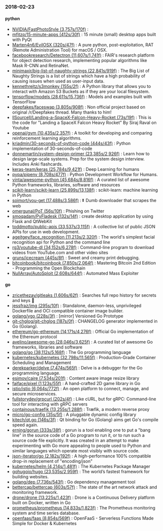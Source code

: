 ### 2018-02-23

#### python
* [NVIDIA/FastPhotoStyle (3,757s/170f)](https://github.com/NVIDIA/FastPhotoStyle) : 
* [mfitzp/15-minute-apps (412s/30f)](https://github.com/mfitzp/15-minute-apps) : 15 minute (small) desktop apps built with PyQt
* [Marten4n6/EvilOSX (320s/47f)](https://github.com/Marten4n6/EvilOSX) : A pure python, post-exploitation, RAT (Remote Administration Tool) for macOS / OSX.
* [facebookresearch/Detectron (11,607s/1,741f)](https://github.com/facebookresearch/Detectron) : FAIR's research platform for object detection research, implementing popular algorithms like Mask R-CNN and RetinaNet.
* [minimaxir/big-list-of-naughty-strings (22,841s/919f)](https://github.com/minimaxir/big-list-of-naughty-strings) : The Big List of Naughty Strings is a list of strings which have a high probability of causing issues when used as user-input data.
* [kennethreitz/s3monkey (155s/2f)](https://github.com/kennethreitz/s3monkey) : A Python library that allows you to interact with Amazon S3 Buckets as if they are your local filesystem.
* [tensorflow/models (28,611s/15,736f)](https://github.com/tensorflow/models) : Models and examples built with TensorFlow
* [deepfakes/faceswap (3,805s/908f)](https://github.com/deepfakes/faceswap) : Non official project based on original /r/Deepfakes thread. Many thanks to him!
* [llSourcell/Landing-a-SpaceX-Falcon-Heavy-Rocket (73s/19f)](https://github.com/llSourcell/Landing-a-SpaceX-Falcon-Heavy-Rocket) : This is the code for "Landing a SpaceX Falcon Heavy Rocket" By Siraj Raval on Youtube
* [openai/gym (10,435s/2,357f)](https://github.com/openai/gym) : A toolkit for developing and comparing reinforcement learning algorithms.
* [kriadmin/30-seconds-of-python-code (444s/43f)](https://github.com/kriadmin/30-seconds-of-python-code) : Python implementation of 30-seconds-of-code
* [donnemartin/system-design-primer (23,385s/2,926f)](https://github.com/donnemartin/system-design-primer) : Learn how to design large-scale systems. Prep for the system design interview. Includes Anki flashcards.
* [keras-team/keras (25,784s/9,421f)](https://github.com/keras-team/keras) : Deep Learning for humans
* [pypa/pipenv (8,708s/477f)](https://github.com/pypa/pipenv) : Python Development Workflow for Humans.
* [vinta/awesome-python (45,684s/8,816f)](https://github.com/vinta/awesome-python) : A curated list of awesome Python frameworks, libraries, software and resources
* [scikit-learn/scikit-learn (25,899s/13,138f)](https://github.com/scikit-learn/scikit-learn) : scikit-learn: machine learning in Python
* [soimort/you-get (17,488s/3,586f)](https://github.com/soimort/you-get) : ⏬ Dumb downloader that scrapes the web
* [omergunal/PoT (56s/10f)](https://github.com/omergunal/PoT) : Phishing on Twitter
* [smoqadam/PyFladesk (132s/14f)](https://github.com/smoqadam/PyFladesk) : create desktop application by using Flask and QtWebKit
* [toddmotto/public-apis (33,537s/3,115f)](https://github.com/toddmotto/public-apis) : A collective list of public JSON APIs for use in web development.
* [ageitgey/face_recognition (11,213s/2,320f)](https://github.com/ageitgey/face_recognition) : The world's simplest facial recognition api for Python and the command line
* [rg3/youtube-dl (34,152s/6,278f)](https://github.com/rg3/youtube-dl) : Command-line program to download videos from YouTube.com and other video sites
* [gruns/icecream (445s/8f)](https://github.com/gruns/icecream) : Sweet and creamy print debugging.
* [bitcoinbook/bitcoinbook (7,850s/2,064f)](https://github.com/bitcoinbook/bitcoinbook) : Mastering Bitcoin 2nd Edition - Programming the Open Blockchain
* [NullArray/AutoSploit (2,608s/644f)](https://github.com/NullArray/AutoSploit) : Automated Mass Exploiter

#### go
* [zricethezav/gitleaks (1,606s/62f)](https://github.com/zricethezav/gitleaks) : Searches full repo history for secrets and keys 🔑
* [jessfraz/img (295s/10f)](https://github.com/jessfraz/img) : Standalone, daemon-less, unprivileged Dockerfile and OCI compatible container image builder.
* [golang/vgo (228s/3f)](https://github.com/golang/vgo) : [mirror] Versioned Go Prototype
* [git-chglog/git-chglog (187s/0f)](https://github.com/git-chglog/git-chglog) : CHANGELOG generator implemented in Go (Golang).
* [ethereum/go-ethereum (14,171s/4,276f)](https://github.com/ethereum/go-ethereum) : Official Go implementation of the Ethereum protocol
* [avelino/awesome-go (28,046s/3,625f)](https://github.com/avelino/awesome-go) : A curated list of awesome Go frameworks, libraries and software
* [golang/go (38,112s/5,168f)](https://github.com/golang/go) : The Go programming language
* [kubernetes/kubernetes (32,798s/11,565f)](https://github.com/kubernetes/kubernetes) : Production-Grade Container Scheduling and Management
* [derekparker/delve (7,474s/565f)](https://github.com/derekparker/delve) : Delve is a debugger for the Go programming language.
* [esimov/caire (7,534s/201f)](https://github.com/esimov/caire) : Content aware image resize library
* [faiface/pixel (1,123s/55f)](https://github.com/faiface/pixel) : A hand-crafted 2D game library in Go
* [istio/istio (6,064s/772f)](https://github.com/istio/istio) : An open platform to connect, manage, and secure microservices.
* [fullstorydev/grpcurl (202s/4f)](https://github.com/fullstorydev/grpcurl) : Like cURL, but for gRPC: Command-line tool for interacting with gRPC servers
* [containous/traefik (13,255s/1,288f)](https://github.com/containous/traefik) : Træfik, a modern reverse proxy
* [micro/go-config (35s/5f)](https://github.com/micro/go-config) : A pluggable dynamic config library
* [kitech/qt.go (146s/3f)](https://github.com/kitech/qt.go) : Qt binding for Go (Golang) aims get Go's compile speed again.
* [erning/gorun (333s/38f)](https://github.com/erning/gorun) : gorun is a tool enabling one to put a "bang line" in the source code of a Go program to run it, or to run such a source code file explicitly. It was created in an attempt to make experimenting with Go more appealing to people used to Python and similar languages which operate most visibly with source code.
* [json-iterator/go (2,182s/192f)](https://github.com/json-iterator/go) : A high-performance 100% compatible drop-in replacement of "encoding/json"
* [kubernetes/helm (4,214s/1,481f)](https://github.com/kubernetes/helm) : The Kubernetes Package Manager
* [gohugoio/hugo (23,535s/2,959f)](https://github.com/gohugoio/hugo) : The world’s fastest framework for building websites.
* [golang/dep (7,736s/543f)](https://github.com/golang/dep) : Go dependency management tool
* [bettercap/bettercap (603s/57f)](https://github.com/bettercap/bettercap) : The state of the art network attack and monitoring framework.
* [drone/drone (13,225s/1,423f)](https://github.com/drone/drone) : Drone is a Continuous Delivery platform built on Docker, written in Go
* [prometheus/prometheus (14,833s/1,823f)](https://github.com/prometheus/prometheus) : The Prometheus monitoring system and time series database.
* [openfaas/faas (8,854s/569f)](https://github.com/openfaas/faas) : OpenFaaS - Serverless Functions Made Simple for Docker & Kubernetes
